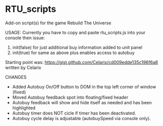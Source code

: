 # RTU_scripts
Add-on script(s) for the game Rebuild The Universe

USAGE:
Currently you have to copy and paste rtu_scripts.js into your console then issue:
1) init(false) for just additional buy information added to unit panel
2) init(true) for same as above plus enables access to autobuy

Starting point was: https://gist.github.com/Celarix/cd009edde135c196f6a8 written by Celarix

CHANGES
+ Added Autobuy On/Off button to DOM in the top left corner of window (fixed)
+ Moved Autobuy feedback spot into floating/fixed header
+ Autobuy feedback will show and hide itself as needed and has been highlighted
+ Autobuy timer does NOT cicle if timer has been deactivated.
+ Autobuy cycle delay is adjustable (autobuySpeed via console only).
